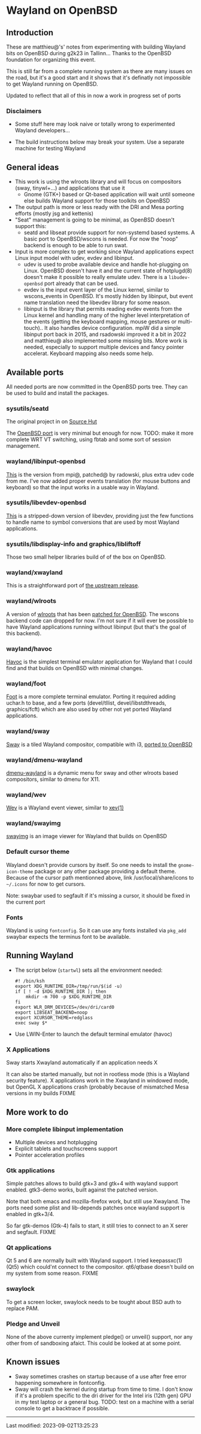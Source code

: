 # Wayland on OpenBSD

## Introduction

These are matthieu@'s' notes from experimenting with building Wayland bits on OpenBSD during g2k23 in Tallinn... Thanks to the OpenBSD foundation for organizing this event. 

This is still far from a complete running system as there are many issues on the road, but it's a good start and it shows that it's definatly not impossible to get Wayland running on OpenBSD.

Updated to reflect that all of this in now a work in progress set of ports

### Disclaimers

 * Some stuff here may look naive or totally wrong to experimented Wayland developers... 

 * The build instructions below may break your system. Use a separate machine for testing Wayland 

## General ideas

 * This work is using the wlroots library and will focus on compositors (sway, tinywl+...) and applications that use it
     * Gnome (GTK+) based or Qt-based application will wait until someone else builds Wayland support for those toolkits on OpenBSD 
 * The output path is more or less ready with the DRI and Mesa porting efforts (mostly jsg and kettenis)
 * "Seat" management is going to be minimal, as OpenBSD doesn't support this:
     * seatd and libseat provide support for non-systemd based systems. A basic port to OpenBSD/wscons is needed. For now the "noop" backend is enough to be able to run swat.
 * Input is more complex to get working since Wayland applications expect Linux input model with udev, evdev and libinput.
   * udev is used to probe available device and handle hot-plugging on Linux. OpenBSD doesn't have it and the current state of hotplugd(8) doesn't make it possible to really emulate udev. There is a `libudev-openbsd` port already that can be used.
   * evdev is the input event layer of the Linux kernel, similar to wscons_events in OpenBSD. It's mostly hidden by libinput, but event name translation need the libevdev library for some reason.
   * libinput is the library that permits reading evdev events from the Linux kernel and  handling many of the higher level interpretation of the events (getting the keyboard mapping, mouse gestures or multi-touch).. It also handles device configuration. mpiW did a simple libinput port back in 2015, and rsadowski improved it a bit in 2022 and matthieu@ also implemented some missing bits. More work is needed, especially to support multiple devices and fancy pointer accelerat. Keyboard mapping also needs some help.

## Available ports

All needed ports are now committed in the OpenBSD ports tree. They can be used to build and install the packages.

### sysutils/seatd

The original project in on [Source Hut](https://git.sr.ht/~kennylevinsen/seatd)

The [OpenBSD port](https://gitlab.tetaneutral.net/mherrb/seatd) is very minimal but enough for now. TODO: make it more complete WRT VT switching, using fbtab and some sort of session management.
    
### wayland/libinput-openbsd

[This](https://github.com/mherrb/libinput.git) is the version from mpi@, patched@ by radowski, plus extra udev code from me. 
I've now added proper events translation (for mouse buttons and keyboard) so that the input works in a usable way in Wayland.
    
### sysutils/libevdev-openbsd

[This](https://gitlab.tetaneutral.net/mherrb/libevdev-openbsd.git) is a stripped-down version of libevdev, providing just the few functions to handle name to symbol conversions that are used by most Wayland applications.

### sysutils/libdisplay-info and graphics/libliftoff

Those two small helper libraries build of of the box on OpenBSD.
    
### wayland/xwayland

This is a straightforward port of [the upstream release](https://gitlab.freedesktop.org/xorg/xwayland).

### wayland/wlroots

A version of [wlroots](https://gitlab.freedesktop.org/wlroots/wlroots) that has been [patched for OpenBSD](https://gitlab.freedesktop.org/mherrb/wlroots.git). The wscons backend code can dropped for now. I'm not sure if it will ever be possible to have Wayland applications running without libinput (but that's the goal of this backend).

### wayland/havoc

[Havoc](https://github.com/ii8/havoc) is the simplest terminal emulator application for Wayland that I could find and that builds on OpenBSD with minimal changes.

### wayland/foot
[Foot](https://codeberg.org/dnkl/foot) is a more complete terminal emulator.
Porting it required adding uchar.h to base, and a few ports (devel/tllist, devel/libstdthreads, graphics/fcft) which are also used by other not yet ported Wayland applications.

### wayland/sway

[Sway](https://github.com/swaywm/sway) is a tiled Wayland compositor, compatible with i3, [ported to OpenBSD](https://github.com/mherrb/sway.git)

### wayland/dmenu-wayland
[dmenu-wayland](https://github.com/nyyManni/dmenu-wayland) is a dynamic menu for sway and other wlroots based compositors, similar to dmenu for X11.

### wayland/wev

[Wev](https://git.sr.ht/~sircmpwn/wev) is a Wayland event viewer, similar to [xev(1)](https://man.openbsd.org/xev)

### wayland/swayimg

[swayimg](https://github.com/artemsen/swayimg) is an image viewer for Wayland that builds on OpenBSD
    
### Default cursor theme

Wayland doesn't provide cursors by itself. So one needs to install the `gnome-icon-theme` package or any other package providing a default theme. 
Because of the cursor path mentionned above, link /usr/local/share/icons to `~/.icons` for now to get cursors. 

Note: swaybar used to segfault if it's missing a cursor, it should be fixed in the current port

### Fonts 

Wayland is using `fontconfig`. So it can use any fonts installed via `pkg_add` swaybar expects the terminus font to be available.


## Running Wayland

 * The script below (`startwl`) sets all the environment needed:

       #! /bin/ksh
       export XDG_RUNTIME_DIR=/tmp/run/$(id -u)
       if [ ! -d $XDG_RUNTIME_DIR ]; then
           mkdir -m 700 -p $XDG_RUNTIME_DIR
       fi
       export WLR_DRM_DEVICES=/dev/dri/card0
       export LIBSEAT_BACKEND=noop
       export XCURSOR_THEME=redglass
       exec sway $*

 * Use LWIN-Enter to launch the default terminal emulator (havoc)

### X Applications

Sway starts Xwayland automatically if an application needs X 

It can also be started manually, but not in rootless mode (this is a Wayland security feature). X applications work in the Xwayland in windowed mode, but OpenGL X applications crash (probably because of mismatched Mesa versions in my builds FIXME 

## More work to do 

### More complete libinput implementation

 - Multiple devices and hotplugging
 - Explicit tablets and touchscreens support
 - Pointer acceleration profiles

### Gtk applications

Simple patches allows to build gtk+3 and gtk+4 with wayland support enabled. gtk3-demo works, built against the patched version. 


Note that both emacs and mozilla-firefox work, but still use Xwayland. The ports need some plist and lib-depends patches once wayland support is enabled in gtk+3/4. 

So far gtk-demos (Gtk-4) fails to start, it still tries to connect to an X serer and segfault. FIXME

### Qt applications

Qt 5 and 6 are normally built with Wayland support. I tried keepassxc(1) (Qt5) which could'nt connect to the compositor. qt6/qtbase doesn't build on my system from some reason. FIXME 


### swaylock

To get a screen locker, swaylock needs to be tought about BSD auth to replace PAM. 

### Pledge and Unveil

None of the above currenty implement pledge() or unveil() support, nor any other from of sandboxing afaict. This could be looked at at some point.

## Known issues

* Sway sometimes crashes on startup because of a use after free error happening somewhere in fontconfig. 
* Sway will crash the kernel during startup from time to time. I don't know if it's a problem specific to the dri driver for the Intel iris (12th gen) GPU in my test laptop or a general bug. TODO: test on a machine with a serial console to get a backtrace if possible.

-----
Last modified: 2023-09-02T13:25:23
